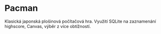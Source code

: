 # Pacman
Klasická japonská plošinová počítačová hra. Využití SQLite na zaznamenání highscore, Canvas, výběr z více obtížností.

